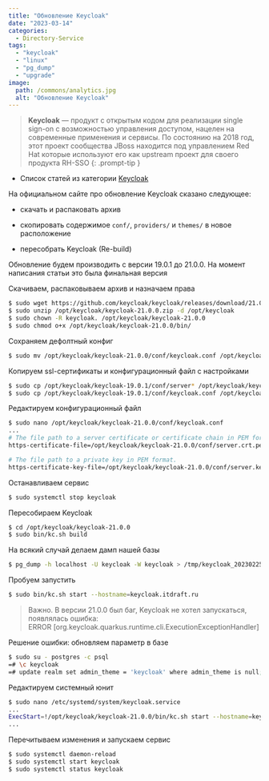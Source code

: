 ```yaml
---
title: "Обновление Keycloak"
date: "2023-03-14"
categories: 
  - Directory-Service
tags: 
  - "keycloak"
  - "linux"
  - "pg_dump"
  - "upgrade"
image:
  path: /commons/analytics.jpg
  alt: "Обновление Keycloak"
---
```


> **Keycloak** — продукт с открытым кодом для реализации single sign-on с возможностью управления доступом, нацелен на современные применения и сервисы. По состоянию на 2018 год, этот проект сообщества JBoss находится под управлением Red Hat которые используют его как upstream проект для своего продукта RH-SSO
{: .prompt-tip }

- Список статей из категории [Keycloak](/tags/keycloak/)

На официальном сайте про обновление Keycloak сказано следующее:

- скачать и распаковать архив

- скопировать содержимое `conf/`, `providers/` и `themes/` в новое расположение

- пересобрать Keycloak (Re-build)

Обновление будем производить с версии 19.0.1 до 21.0.0. На момент написания статьи это была финальная версия

Скачиваем, распаковываем архив и назначаем права

```sh
$ sudo wget https://github.com/keycloak/keycloak/releases/download/21.0.0/keycloak-21.0.0.zip -P /opt/keycloak
$ sudo unzip /opt/keycloak/keycloak-21.0.0.zip -d /opt/keycloak
$ sudo chown -R keycloak. /opt/keycloak/keycloak-21.0.0
$ sudo chmod o+x /opt/keycloak/keycloak-21.0.0/bin/
```

Сохраняем дефолтный конфиг

```sh
$ sudo mv /opt/keycloak/keycloak-21.0.0/conf/keycloak.conf /opt/keycloak/keycloak-21.0.0/conf/keycloak.conf-origin
```

Копируем ssl-сертификаты и конфигурационный файл с настройками

```sh
$ sudo cp /opt/keycloak/keycloak-19.0.1/conf/server* /opt/keycloak/keycloak-21.0.0/conf/
$ sudo cp /opt/keycloak/keycloak-19.0.1/conf/keycloak.conf /opt/keycloak/keycloak-21.0.0/conf/
```

Редактируем конфигурационный файл

```sh
$ sudo nano /opt/keycloak/keycloak-21.0.0/conf/keycloak.conf
...
# The file path to a server certificate or certificate chain in PEM format.
https-certificate-file=/opt/keycloak/keycloak-21.0.0/conf/server.crt.pem

# The file path to a private key in PEM format.
https-certificate-key-file=/opt/keycloak/keycloak-21.0.0/conf/server.key.pem
```

Останавливаем сервис

```sh
$ sudo systemctl stop keycloak
```

Пересобираем Keycloak

```sh
$ cd /opt/keycloak/keycloak-21.0.0
$ sudo bin/kc.sh build
```

На всякий случай делаем дамп нашей базы

```sh
$ pg_dump -h localhost -U keycloak -W keycloak > /tmp/keycloak_20230225.dump
```

Пробуем запустить

```sh
$ sudo bin/kc.sh start --hostname=keycloak.itdraft.ru
```

> Важно. В версии 21.0.0 был баг, Keycloak не хотел запускаться, появлялась ошибка:  
> ERROR \[org.keycloak.quarkus.runtime.cli.ExecutionExceptionHandler\]

Решение ошибки: обновляем параметр в базе

```sh
$ sudo su - postgres -c psql
=# \c keycloak
=# update realm set admin_theme = 'keycloak' where admin_theme is null;
```

Редактируем системный юнит

```sh
$ sudo nano /etc/systemd/system/keycloak.service
...
ExecStart=!/opt/keycloak/keycloak-21.0.0/bin/kc.sh start --hostname=keycloak.mydomain.com
...
```

Перечитываем изменения и запускаем сервис

```sh
$ sudo systemctl daemon-reload
$ sudo systemctl start keycloak
$ sudo systemctl status keycloak
```
